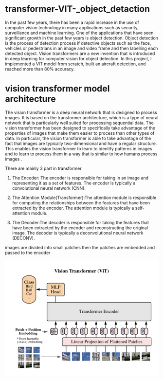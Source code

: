 # transformer-VIT-_object_detaction
In the past few years, there has been a rapid increase in the use of 
computer vision technology in many applications such as security, surveillance and machine learning. 
One of the applications that have seen significant growth in the past few years is object detection. 
Object detection is the process of detection process if detective objects such as
the face,  vehicles or pedestrians in an image and video frame and then labelling each detected object. 
Vision transformers are a new invention that is introduced in deep learning for computer vision for object detection.
In this project, I implemented a VIT model from scratch, built an aircraft detection, and reached more than 80% accuracy.


# vision transformer model architecture 

The vision transformer is a deep neural network that is designed to process images. It is based on the transformer architecture, which is a type of neural network that is particularly well suited for processing sequential data. The vision transformer has been designed to specifically take advantage of the properties of images that make them easier to process than other types of data. In particular, the vision transformer is able to take advantage of the fact that images are typically two-dimensional and have a regular structure. This enables the vision transformer to learn to identify patterns in images and to learn to process them in a way that is similar to how humans process images . 

There are mainly 3 part in transformer 
1. The Encoder: The encoder is responsible for taking in an image and representing it as a set of features. The encoder is typically a convolutional neural network (CNN).

2. The Attention Module(Transformer):The attention module is responsible for computing the relationships between the features that have been extracted by the encoder. The attention module is typically a self-attention module.

3. The Decoder:The decoder is responsible for taking the features that have been extracted by the encoder and reconstructing the original image. The decoder is typically a deconvolutional neural network (DECONV).
 
images are divided into small patches then the patches are embedded and passed to the encoder 

![image info](./logs/VIT.png)
